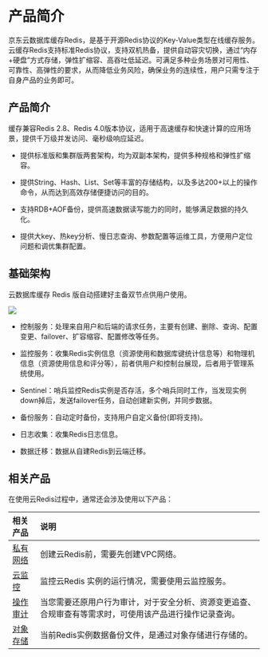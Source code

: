 # 产品简介

京东云数据库缓存Redis，是基于开源Redis协议的Key-Value类型在线缓存服务。云缓存Redis支持标准Redis协议，支持双机热备，提供自动容灾切换，通过“内存+硬盘”方式存储，弹性扩缩容、高吞吐低延迟。可满足多种业务场景对可用性、可靠性、高弹性的要求，从而降低业务风险，确保业务的连续性，用户只需专注于自身产品的业务即可。
 
 ##  产品简介
 
缓存兼容Redis 2.8、Redis 4.0版本协议，适用于高速缓存和快速计算的应用场景，提供千万级并发访问、毫秒级响应延迟。

 - 提供标准版和集群版两套架构，均为双副本架构，提供多种规格和弹性扩缩容。
 
 - 提供String、Hash、List、Set等丰富的存储结构，以及多达200+以上的操作命令，从而达到高效存储便捷访问的目的。
  
 - 支持RDB+AOF备份，提供高速数据读写能力的同时，能够满足数据的持久化。
 
 - 提供大key、热key分析、慢日志查询、参数配置等运维工具，方便用户定位问题和调优集群配置。


##  基础架构


云数据库缓存 Redis 版自动搭建好主备双节点供用户使用。

![](../../../../image/Redis/redis-basicInfras.png)


 - 控制服务：处理来自用户和后端的请求任务，主要有创建、删除、查询、配置变更、failover、扩容缩容、配置修改等任务。

 - 监控服务：收集Redis实例信息（资源使用和数据库键统计信息等）和物理机信息（资源使用信息和评分等），前者供用户和控制台展现，后者用于管理系统使用。

 - Sentinel：哨兵监控Redis实例是否存活，多个哨兵同时工作，当发现实例down掉后，发送failover任务，自动创建新实例，并同步数据。

 - 备份服务：自动定时备份，支持用户自定义备份(即将支持)。

 - 日志收集：收集Redis日志信息。

 - 数据迁移：数据从自建Redis到云端迁移。




##  相关产品

在使用云Redis过程中，通常还会涉及使用以下产品：

| 相关产品  |  说明  | 
|    :--- | :---  |	
|     [ 私有网络](https://docs.jdcloud.com/cn/virtual-private-cloud/product-overview)  	|    创建云Redis前，需要先创建VPC网络。|    
|     [ 云监控](https://docs.jdcloud.com/cn/monitoring/product-overview) |    监控云Redis 实例的运行情况，需要使用云监控服务。|    
|     [ 操作审计](https://docs.jdcloud.com/cn/audit-trail/product-overview) |    当您需要还原用户行为审计，对于安全分析、资源变更追查、合规审查有等需求时，可使用该产品进行操作记录查询。|    
|     [ 对象存储](https://docs.jdcloud.com/cn/object-storage-service/product-overview) |    当前Redis实例数据备份文件，是通过对象存储进行存储的。|    




